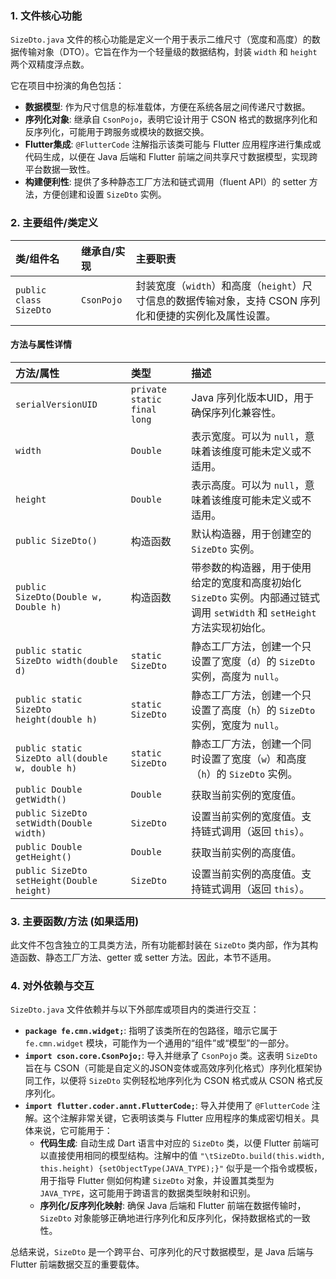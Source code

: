 ### 1. 文件核心功能
`SizeDto.java` 文件的核心功能是定义一个用于表示二维尺寸（宽度和高度）的数据传输对象（DTO）。它旨在作为一个轻量级的数据结构，封装 `width` 和 `height` 两个双精度浮点数。

它在项目中扮演的角色包括：
*   **数据模型**: 作为尺寸信息的标准载体，方便在系统各层之间传递尺寸数据。
*   **序列化对象**: 继承自 `CsonPojo`，表明它设计用于 CSON 格式的数据序列化和反序列化，可能用于跨服务或模块的数据交换。
*   **Flutter集成**: `@FlutterCode` 注解指示该类可能与 Flutter 应用程序进行集成或代码生成，以便在 Java 后端和 Flutter 前端之间共享尺寸数据模型，实现跨平台数据一致性。
*   **构建便利性**: 提供了多种静态工厂方法和链式调用（fluent API）的 setter 方法，方便创建和设置 `SizeDto` 实例。

### 2. 主要组件/类定义

| 类/组件名 | 继承自/实现 | 主要职责 |
| :--- | :--- | :--- |
| `public class SizeDto` | `CsonPojo` | 封装宽度（`width`）和高度（`height`）尺寸信息的数据传输对象，支持 CSON 序列化和便捷的实例化及属性设置。 |

#### 方法与属性详情

| 方法/属性 | 类型 | 描述 |
| :--- | :--- | :--- |
| `serialVersionUID` | `private static final long` | Java 序列化版本UID，用于确保序列化兼容性。 |
| `width` | `Double` | 表示宽度。可以为 `null`，意味着该维度可能未定义或不适用。 |
| `height` | `Double` | 表示高度。可以为 `null`，意味着该维度可能未定义或不适用。 |
| `public SizeDto()` | 构造函数 | 默认构造器，用于创建空的 `SizeDto` 实例。 |
| `public SizeDto(Double w, Double h)` | 构造函数 | 带参数的构造器，用于使用给定的宽度和高度初始化 `SizeDto` 实例。内部通过链式调用 `setWidth` 和 `setHeight` 方法实现初始化。 |
| `public static SizeDto width(double d)` | `static SizeDto` | 静态工厂方法，创建一个只设置了宽度（`d`）的 `SizeDto` 实例，高度为 `null`。 |
| `public static SizeDto height(double h)` | `static SizeDto` | 静态工厂方法，创建一个只设置了高度（`h`）的 `SizeDto` 实例，宽度为 `null`。 |
| `public static SizeDto all(double w, double h)` | `static SizeDto` | 静态工厂方法，创建一个同时设置了宽度（`w`）和高度（`h`）的 `SizeDto` 实例。 |
| `public Double getWidth()` | `Double` | 获取当前实例的宽度值。 |
| `public SizeDto setWidth(Double width)` | `SizeDto` | 设置当前实例的宽度值。支持链式调用（返回 `this`）。 |
| `public Double getHeight()` | `Double` | 获取当前实例的高度值。 |
| `public SizeDto setHeight(Double height)` | `SizeDto` | 设置当前实例的高度值。支持链式调用（返回 `this`）。 |

### 3. 主要函数/方法 (如果适用)
此文件不包含独立的工具类方法，所有功能都封装在 `SizeDto` 类内部，作为其构造函数、静态工厂方法、getter 或 setter 方法。因此，本节不适用。

### 4. 对外依赖与交互
`SizeDto.java` 文件依赖并与以下外部库或项目内的类进行交互：

*   **`package fe.cmn.widget;`**: 指明了该类所在的包路径，暗示它属于 `fe.cmn.widget` 模块，可能作为一个通用的“组件”或“模型”的一部分。
*   **`import cson.core.CsonPojo;`**: 导入并继承了 `CsonPojo` 类。这表明 `SizeDto` 旨在与 CSON（可能是自定义的JSON变体或高效序列化格式）序列化框架协同工作，以便将 `SizeDto` 实例轻松地序列化为 CSON 格式或从 CSON 格式反序列化。
*   **`import flutter.coder.annt.FlutterCode;`**: 导入并使用了 `@FlutterCode` 注解。这个注解非常关键，它表明该类与 Flutter 应用程序的集成密切相关。具体来说，它可能用于：
    *   **代码生成**: 自动生成 Dart 语言中对应的 `SizeDto` 类，以便 Flutter 前端可以直接使用相同的模型结构。注解中的值 `"\tSizeDto.build(this.width, this.height) {setObjectType(JAVA_TYPE);}"` 似乎是一个指令或模板，用于指导 Flutter 侧如何构建 `SizeDto` 对象，并设置其类型为 `JAVA_TYPE`，这可能用于跨语言的数据类型映射和识别。
    *   **序列化/反序列化映射**: 确保 Java 后端和 Flutter 前端在数据传输时，`SizeDto` 对象能够正确地进行序列化和反序列化，保持数据格式的一致性。

总结来说，`SizeDto` 是一个跨平台、可序列化的尺寸数据模型，是 Java 后端与 Flutter 前端数据交互的重要载体。

